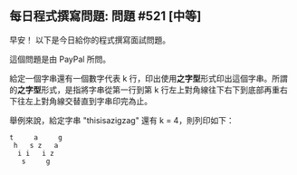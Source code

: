 ## 每日程式撰寫問題: 問題 #521 [中等]

早安！ 以下是今日給你的程式撰寫面試問題。

這個問題是由 PayPal 所問。

給定一個字串還有一個數字代表 k 行，印出使用**之字型**形式印出這個字串。所謂的**之字型**形式，是指將字串從第一行到第 k 行左上對角線往下右下到底部再重右下往左上對角線交替直到字串印完為止。

舉例來說，給定字串 "thisisazigzag" 還有 k = 4，則列印如下：

```
t     a     g
 h   s z   a
  i i   i z
   s     g
```   
